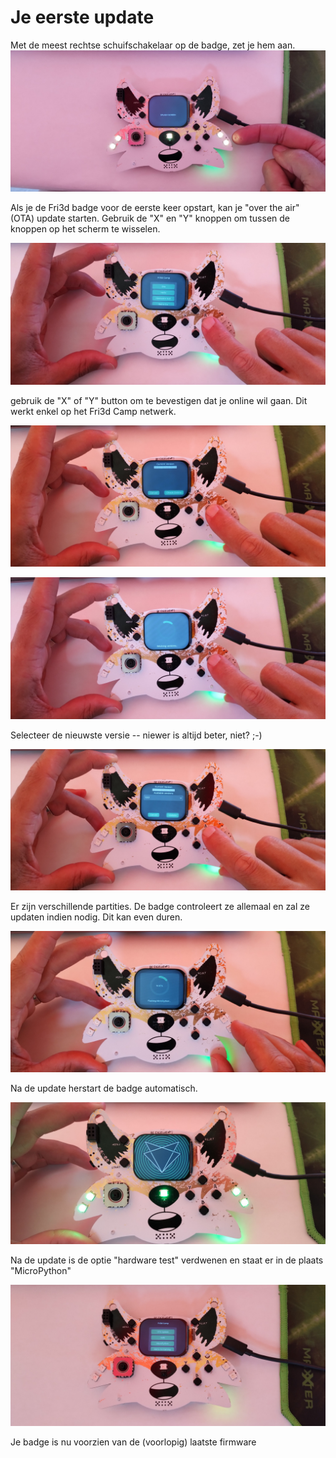 # Je eerste update

Met de meest rechtse schuifschakelaar op de badge, zet je hem aan.
![](1_power_on.jpg)

Als je de Fri3d badge voor de eerste keer opstart, kan je "over the air" (OTA) update starten.
Gebruik de "X" en "Y" knoppen om tussen de knoppen op het scherm te wisselen.

![](2_a_select_ota.jpg)

gebruik de "X" of "Y" button om te bevestigen dat je online wil gaan. Dit werkt enkel op het Fri3d Camp netwerk.

![](3_select_online.jpg)

![](4_checking_versions.jpg)

Selecteer de nieuwste versie -- niewer is altijd beter, niet? ;-)

![](5_select_version.jpg)

Er zijn verschillende partities. De badge controleert ze allemaal en zal ze updaten indien nodig. Dit kan even duren.

![](6_flashing_partitions.jpg)

Na de update herstart de badge automatisch.

![](7_start.jpg)

Na de update is de optie "hardware test" verdwenen en staat er in de plaats "MicroPython"

![](8_menu_after_upgrade.jpg)

Je badge is nu voorzien van de (voorlopig) laatste firmware
